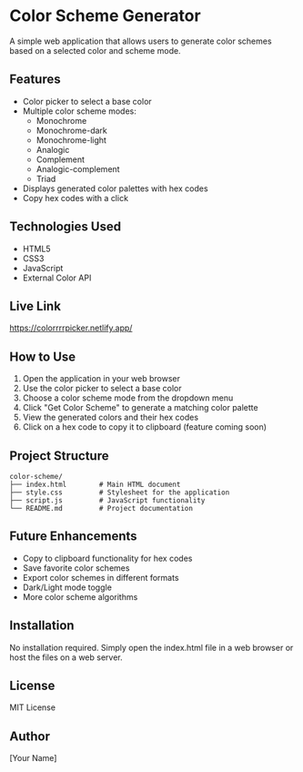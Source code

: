 # Color Scheme Generator

A simple web application that allows users to generate color schemes based on a selected color and scheme mode.

## Features

- Color picker to select a base color
- Multiple color scheme modes:
  - Monochrome
  - Monochrome-dark
  - Monochrome-light
  - Analogic
  - Complement
  - Analogic-complement
  - Triad
- Displays generated color palettes with hex codes
- Copy hex codes with a click

## Technologies Used

- HTML5
- CSS3
- JavaScript
- External Color API

## Live Link
https://colorrrrpicker.netlify.app/

## How to Use

1. Open the application in your web browser
2. Use the color picker to select a base color
3. Choose a color scheme mode from the dropdown menu
4. Click "Get Color Scheme" to generate a matching color palette
5. View the generated colors and their hex codes
6. Click on a hex code to copy it to clipboard (feature coming soon)

## Project Structure

```
color-scheme/
├── index.html        # Main HTML document
├── style.css         # Stylesheet for the application
├── script.js         # JavaScript functionality
└── README.md         # Project documentation
```

## Future Enhancements

- Copy to clipboard functionality for hex codes
- Save favorite color schemes
- Export color schemes in different formats
- Dark/Light mode toggle
- More color scheme algorithms

## Installation

No installation required. Simply open the index.html file in a web browser or host the files on a web server.

## License

MIT License

## Author

[Your Name]
